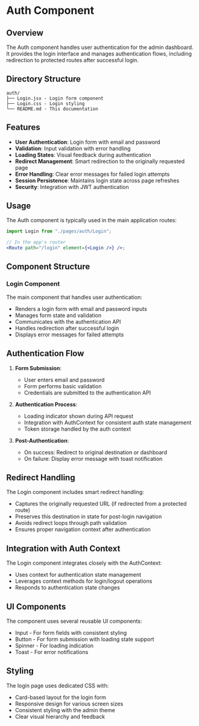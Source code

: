 # Auth Component

## Overview

The Auth component handles user authentication for the admin dashboard. It provides the login interface and manages authentication flows, including redirection to protected routes after successful login.

## Directory Structure

```
auth/
├── Login.jsx - Login form component
├── Login.css - Login styling
└── README.md - This documentation
```

## Features

- **User Authentication**: Login form with email and password
- **Validation**: Input validation with error handling
- **Loading States**: Visual feedback during authentication
- **Redirect Management**: Smart redirection to the originally requested page
- **Error Handling**: Clear error messages for failed login attempts
- **Session Persistence**: Maintains login state across page refreshes
- **Security**: Integration with JWT authentication

## Usage

The Auth component is typically used in the main application routes:

```jsx
import Login from "./pages/auth/Login";

// In the app's router
<Route path="/login" element={<Login />} />;
```

## Component Structure

### Login Component

The main component that handles user authentication:

- Renders a login form with email and password inputs
- Manages form state and validation
- Communicates with the authentication API
- Handles redirection after successful login
- Displays error messages for failed attempts

## Authentication Flow

1. **Form Submission**:

   - User enters email and password
   - Form performs basic validation
   - Credentials are submitted to the authentication API

2. **Authentication Process**:

   - Loading indicator shown during API request
   - Integration with AuthContext for consistent auth state management
   - Token storage handled by the auth context

3. **Post-Authentication**:
   - On success: Redirect to original destination or dashboard
   - On failure: Display error message with toast notification

## Redirect Handling

The Login component includes smart redirect handling:

- Captures the originally requested URL (if redirected from a protected route)
- Preserves this destination in state for post-login navigation
- Avoids redirect loops through path validation
- Ensures proper navigation context after authentication

## Integration with Auth Context

The Login component integrates closely with the AuthContext:

- Uses context for authentication state management
- Leverages context methods for login/logout operations
- Responds to authentication state changes

## UI Components

The component uses several reusable UI components:

- Input - For form fields with consistent styling
- Button - For form submission with loading state support
- Spinner - For loading indication
- Toast - For error notifications

## Styling

The login page uses dedicated CSS with:

- Card-based layout for the login form
- Responsive design for various screen sizes
- Consistent styling with the admin theme
- Clear visual hierarchy and feedback
